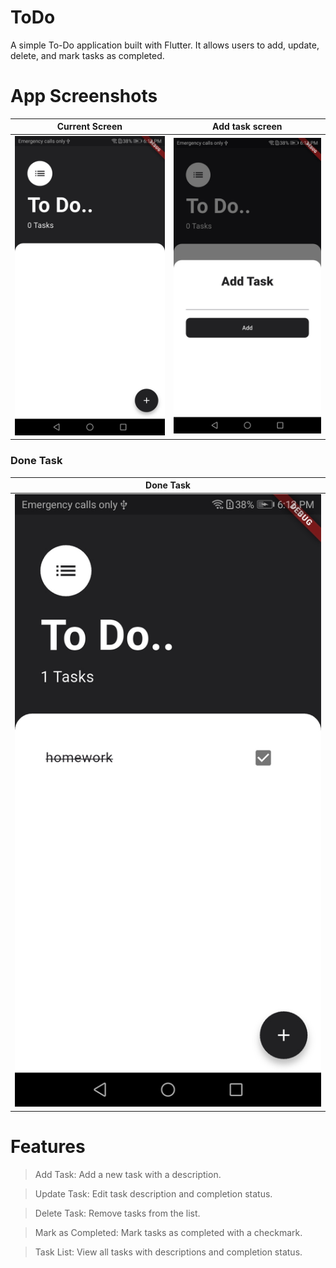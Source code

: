# ToDo

A simple To-Do application built with Flutter. It allows users to add, update, delete, and mark tasks as completed.

# App Screenshots

|                                            Current Screen                                            |                                            Add task screen                                            |
| :--------------------------------------------------------------------------------------------------: | :---------------------------------------------------------------------------------------------------: |
| ![](https://raw.githubusercontent.com/MoamenElfateh/todo/master/app-screen-shots/current-screen.jpg) | ![](https://raw.githubusercontent.com/MoamenElfateh/todo/master/app-screen-shots/add-task-screen.jpg) |

### Done Task

|                                            Done Task                                            |
| :---------------------------------------------------------------------------------------------: |
| ![](https://raw.githubusercontent.com/MoamenElfateh/todo/master/app-screen-shots/done-task.jpg) |

# Features

> Add Task: Add a new task with a description.

> Update Task: Edit task description and completion status.

> Delete Task: Remove tasks from the list.

> Mark as Completed: Mark tasks as completed with a checkmark.

> Task List: View all tasks with descriptions and completion status.
